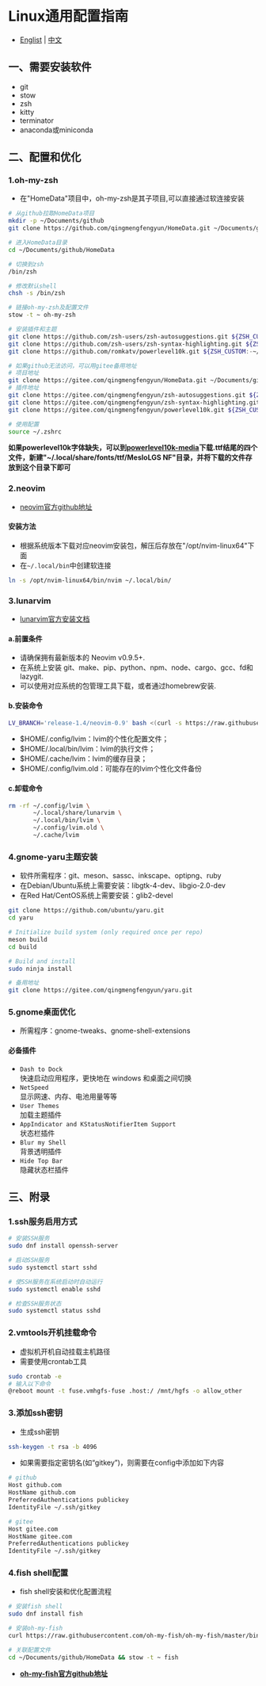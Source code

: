 # Linux通用配置指南

- [Englist](../README.md) | [中文](./README.zh-CN.md)

## 一、需要安装软件
- git 
- stow 
- zsh 
- kitty 
- terminator 
- anaconda或miniconda

## 二、配置和优化 

### 1.oh-my-zsh
- 在"HomeData"项目中，oh-my-zsh是其子项目,可以直接通过软连接安装
```sh
# 从github拉取HomeData项目
mkdir -p ~/Documents/github
git clone https://github.com/qingmengfengyun/HomeData.git ~/Documents/github/HomeData --recurse-submodules

# 进入HomeData目录
cd ~/Documents/github/HomeData

# 切换到zsh
/bin/zsh

# 修改默认shell
chsh -s /bin/zsh

# 链接oh-my-zsh及配置文件 
stow -t ~ oh-my-zsh

# 安装插件和主题
git clone https://github.com/zsh-users/zsh-autosuggestions.git ${ZSH_CUSTOM:-~/.oh-my-zsh/custom}/plugins/zsh-autosuggestions
git clone https://github.com/zsh-users/zsh-syntax-highlighting.git ${ZSH_CUSTOM:-~/.oh-my-zsh/custom}/plugins/zsh-syntax-highlighting.git
git clone https://github.com/romkatv/powerlevel10k.git ${ZSH_CUSTOM:-~/.oh-my-zsh/custom}/themes/powerlevel10k

# 如果github无法访问，可以用gitee备用地址
# 项目地址
git clone https://gitee.com/qingmengfengyun/HomeData.git ~/Documents/github/HomeData --recurse-submodules
# 插件地址
git clone https://gitee.com/qingmengfengyun/zsh-autosuggestions.git ${ZSH_CUSTOM:-~/.oh-my-zsh/custom}/plugins/zsh-autosuggestions
git clone https://gitee.com/qingmengfengyun/zsh-syntax-highlighting.git ${ZSH_CUSTOM:-~/.oh-my-zsh/custom}/plugins/zsh-syntax-highlighting
git clone https://gitee.com/qingmengfengyun/powerlevel10k.git ${ZSH_CUSTOM:-~/.oh-my-zsh/custom}/themes/powerlevel10k

# 使用配置
source ~/.zshrc
```

**如果powerlevel10k字体缺失，可以到[powerlevel10k-media](https://gitee.com/qingmengfengyun/powerlevel10k-media)下载.ttf结尾的四个文件，新建"~/.local/share/fonts/ttf/MesloLGS NF"目录，并将下载的文件存放到这个目录下即可**


### 2.neovim

- [neovim官方github地址](https://github.com/neovim/neovim)

#### 安装方法
- 根据系统版本下载对应neovim安装包，解压后存放在"/opt/nvim-linux64"下面
- 在`~/.local/bin`中创建软连接
```sh
ln -s /opt/nvim-linux64/bin/nvim ~/.local/bin/
```

### 3.lunarvim
- [lunarvim官方安装文档](https://www.lunarvim.org/zh-Hans/docs/installation)
#### a.前置条件
- 请确保拥有最新版本的 Neovim v0.9.5+.
- 在系统上安装 git、make、pip、python、npm、node、cargo、gcc、fd和lazygit.
- 可以使用对应系统的包管理工具下载，或者通过homebrew安装.
#### b.安装命令
```sh
LV_BRANCH='release-1.4/neovim-0.9' bash <(curl -s https://raw.githubusercontent.com/LunarVim/LunarVim/release-1.4/neovim-0.9/utils/installer/install.sh)
```
- $HOME/.config/lvim：lvim的个性化配置文件；
- $HOME/.local/bin/lvim：lvim的执行文件；
- $HOME/.cache/lvim：lvim的缓存目录；
- $HOME/.config/lvim.old：可能存在的lvim个性化文件备份
#### c.卸载命令
```sh
rm -rf ~/.config/lvim \  
       ~/.local/share/lunarvim \  
       ~/.local/bin/lvim \  
       ~/.config/lvim.old \  
       ~/.cache/lvim
```


### 4.gnome-yaru主题安装
- 软件所需程序：git、meson、sassc、inkscape、optipng、ruby
- 在Debian/Ubuntu系统上需要安装：libgtk-4-dev、libgio-2.0-dev
- 在Red Hat/CentOS系统上需要安装：glib2-devel
```sh
git clone https://github.com/ubuntu/yaru.git
cd yaru

# Initialize build system (only required once per repo)
meson build
cd build

# Build and install
sudo ninja install

# 备用地址
git clone https://gitee.com/qingmengfengyun/yaru.git
```

### 5.gnome桌面优化
- 所需程序：gnome-tweaks、gnome-shell-extensions
#### 必备插件
- `Dash to Dock`  
快速启动应用程序，更快地在 windows 和桌面之间切换
- `NetSpeed`  
显示网速、内存、电池用量等等
- `User Themes`  
加载主题插件
- `AppIndicator and KStatusNotifierItem Support`  
状态栏插件
- `Blur my Shell`  
背景透明插件
- `Hide Top Bar`  
隐藏状态栏插件


## 三、附录

### 1.ssh服务启用方式
```sh
# 安装SSH服务
sudo dnf install openssh-server

# 启动SSH服务
sudo systemctl start sshd

# 使SSH服务在系统启动时自动运行
sudo systemctl enable sshd

# 检查SSH服务状态
sudo systemctl status sshd
```

### 2.vmtools开机挂载命令
- 虚拟机开机自动挂载主机路径
- 需要使用crontab工具
```sh
sudo crontab -e
# 输入以下命令
@reboot mount -t fuse.vmhgfs-fuse .host:/ /mnt/hgfs -o allow_other
```

### 3.添加ssh密钥
- 生成ssh密钥
```sh
ssh-keygen -t rsa -b 4096
```
- 如果需要指定密钥名(如“gitkey”)，则需要在config中添加如下内容
```sh
# github
Host github.com
HostName github.com
PreferredAuthentications publickey
IdentityFile ~/.ssh/gitkey

# gitee
Host gitee.com
HostName gitee.com
PreferredAuthentications publickey
IdentityFile ~/.ssh/gitkey
```

### 4.fish shell配置
- fish shell安装和优化配置流程
```sh
# 安装fish shell
sudo dnf install fish

# 安装oh-my-fish
curl https://raw.githubusercontent.com/oh-my-fish/oh-my-fish/master/bin/install | fish

# 关联配置文件
cd ~/Documents/github/HomeData && stow -t ~ fish
```
- **[oh-my-fish官方github地址](https://github.com/oh-my-fish/oh-my-fish)**


